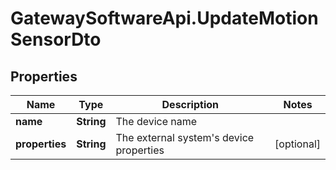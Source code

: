 # GatewaySoftwareApi.UpdateMotionSensorDto

## Properties
Name | Type | Description | Notes
------------ | ------------- | ------------- | -------------
**name** | **String** | The device name | 
**properties** | **String** | The external system&#39;s device properties | [optional] 


